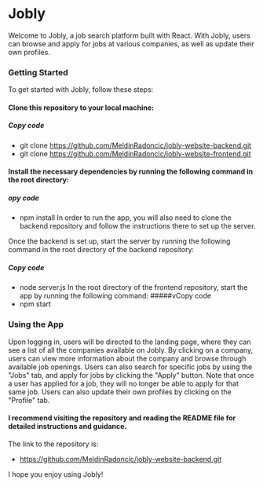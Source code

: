 # Jobly
Welcome to Jobly, a job search platform built with React. With Jobly, users can browse and apply for jobs at various companies, as well as update their own profiles.

### Getting Started
 To get started with Jobly, follow these steps:

#### Clone this repository to your local machine:
##### Copy code
* git clone https://github.com/MeldinRadoncic/jobly-website-backend.git
* git clone https://github.com/MeldinRadoncic/jobly-website-frontend.git
#### Install the necessary dependencies by running the following command in the root directory:
##### opy code
* npm install
In order to run the app, you will also need to clone the backend repository and follow the instructions there to set up the server.

Once the backend is set up, start the server by running the following command in the root directory of the backend repository:

##### Copy code
* node server.js
In the root directory of the frontend repository, start the app by running the following command:
#####vCopy code
* npm start


### Using the App
Upon logging in, users will be directed to the landing page, where they can see a list of all the companies available on Jobly. By clicking on a company, users can view more information about the company and browse through available job openings. Users can also search for specific jobs by using the "Jobs" tab, and apply for jobs by clicking the "Apply" button. Note that once a user has applied for a job, they will no longer be able to apply for that same job. Users can also update their own profiles by clicking on the "Profile" tab.

#### I recommend visiting the repository and reading the README file for detailed instructions and guidance.

The link to the repository is:
* https://github.com/MeldinRadoncic/jobly-website-backend.git

I hope you enjoy using Jobly!
